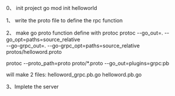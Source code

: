 

0、 init project
    <!-- go mod init {projectName} -->
    go mod init helloworld


1、 write the proto file to define the rpc function

2、 make go proto function define with protoc
protoc --go_out=. --go_opt=paths=source_relative \
    --go-grpc_out=. --go-grpc_opt=paths=source_relative \
    protos/helloword.proto


protoc --proto_path=proto proto/*.proto --go_out=plugins=grpc:pb


will make 2 files:
    helloword_grpc.pb.go
    helloword.pb.go


3、Implete the server


